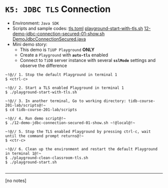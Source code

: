 # `K5: JDBC TLS` Connection
+ Environment: `Java SDK`
+ Scripts and sample codes:
[tls.toml](https://github.com/pingcap/tidb-course-201-lab/blob/master/scripts/misc/tls.toml)
[playground-start-with-tls.sh](https://github.com/pingcap/tidb-course-201-lab/blob/master/scripts/playground-start-with-tls.sh)
[12-demo-jdbc-connection-secured-01-show.sh](https://github.com/pingcap/tidb-course-201-lab/blob/master/scripts/12-demo-jdbc-connection-secured-01-show.sh)
[DemoJdbcConnectionSecured.java](https://github.com/pingcap/tidb-course-201-lab/blob/master/scripts/DemoJdbcConnectionSecured.java)
+ Mini demo story:
  + This demo is `TiUP Playground` **ONLY**
  + Create a `Playground` with **`auto-tls`** enabled
  + Connect to `TiDB` server instance with several **`sslMode`** settings and observe the difference
```
~!@// 1. Stop the default Playground in terminal 1
$ <ctrl-c>

~!@// 2. Start a TLS enabled Playground in terminal 1
$ ./playground-start-with-tls.sh

~!@// 3. In another terminal, Go to working directory: tidb-course-201-lab/scripts@!~
$ cd tidb-course-201-lab/scripts
```
```
~!@// 4. Run demo script@!~
$ ./12-demo-jdbc-connection-secured-01-show.sh ~!@local@!~

~!@// 5. Stop the TLS enabled Playground by pressing ctrl-c, wait until the command prompt returns@!~
$ <ctr-c>

~!@// 6. Clean up the environment and restart the default Playground in terminal 1@!~
$ ./playground-clean-classroom-tls.sh
$ ./playground-start.sh
```
```
```
-----------------------------------------------------------------------------------------------------
[no notes]